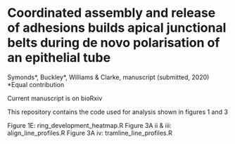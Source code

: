 # Coordinated assembly and release of adhesions builds apical junctional belts during de novo polarisation of an epithelial tube

Symonds*, Buckley*, Williams & Clarke, manuscript (submitted, 2020)
*Equal contribution

Current manuscript is on bioRxiv

This repository contains the code used for analysis shown in figures 1 and 3

Figure 1E: ring_development_heatmap.R
Figure 3A ii & iii: align_line_profiles.R
Figure 3A iv: tramline_line_profiles.R


